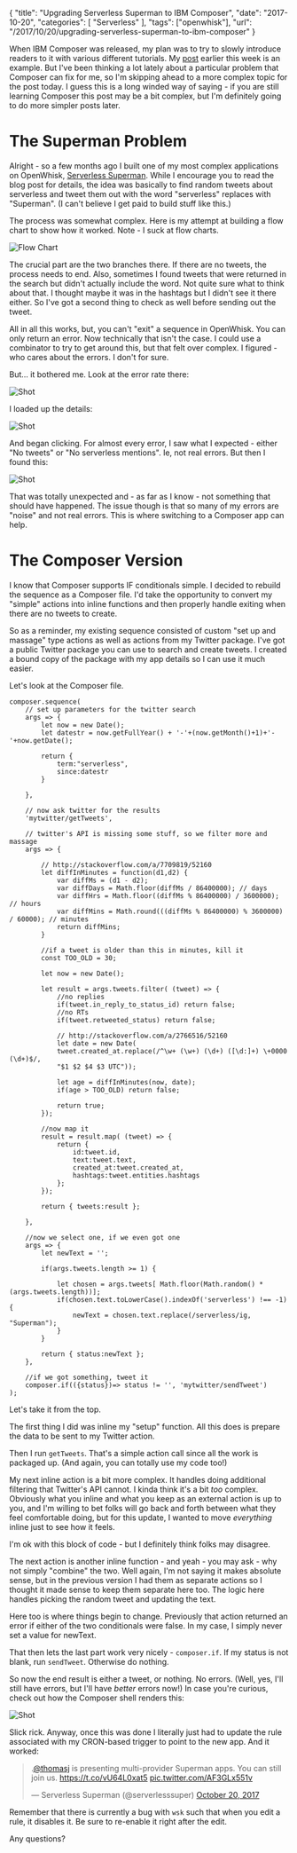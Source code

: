 {
	"title": "Upgrading Serverless Superman to IBM Composer",
	"date": "2017-10-20",
	"categories": [
		"Serverless"
	],
	"tags": ["openwhisk"],
	"url": "/2017/10/20/upgrading-serverless-superman-to-ibm-composer"
}

When IBM Composer was released, my plan was to try to slowly introduce readers to it with various different tutorials. My [post](http://localhost:1313/2017/10/18/building-your-first-serverless-composition-with-ibm-cloud-functions/) earlier this week is an example. But I've been thinking a lot lately about a particular problem that Composer can fix for me, so I'm skipping ahead to a more complex topic for the post today. I guess this is a long winded way of saying - if you are still learning Composer this post may be a bit complex, but I'm definitely going to do more simpler posts later. 

The Superman Problem
===

Alright - so a few months ago I built one of my most complex applications on OpenWhisk, [Serverless Superman](https://www.raymondcamden.com/2017/05/19/building-the-serverless-superman/). While I encourage you to read the blog post for details, the idea was basically to find random tweets about serverless and tweet them out with the word "serverless" replaces with "Superman". (I can't believe I get paid to build stuff like this.)

The process was somewhat complex. Here is my attempt at building a flow chart to show how it worked. Note - I suck at flow charts. 

![Flow Chart](https://static.raymondcamden.com/images/2017/10/superfsh0.png)

The crucial part are the two branches there. If there are no tweets, the process needs to end. Also, sometimes I found tweets that were returned in the search but didn't actually include the word. Not quite sure what to think about that. I thought maybe it was in the hashtags but I didn't see it there either. So I've got a second thing to check as well before sending out the tweet.

All in all this works, but, you can't "exit" a sequence in OpenWhisk. You can only return an error. Now technically that isn't the case. I could use a combinator to try to get around this, but that felt over complex. I figured - who cares about the errors. I don't for sure.

But... it bothered me. Look at the error rate there:

![Shot](https://static.raymondcamden.com/images/2017/10/superfsh2.jpg)

I loaded up the details:

![Shot](https://static.raymondcamden.com/images/2017/10/superfsh3.jpg)

And began clicking. For almost every error, I saw what I expected - either "No tweets" or "No serverless mentions". Ie, not real errors. But then I found this:

![Shot](https://static.raymondcamden.com/images/2017/10/superfsh4.jpg)

That was totally unexpected and - as far as I know - not something that should have happened. The issue though is that so many of my errors are "noise" and not real errors. This is where switching to a Composer app can help.

The Composer Version
===

I know that Composer supports IF conditionals simple. I decided to rebuild the sequence as a Composer file. I'd take the opportunity to convert my "simple" actions into inline functions and then properly handle exiting when there are no tweets to create.

So as a reminder, my existing sequence consisted of custom "set up and massage" type actions as well as actions from my Twitter package. I've got a public Twitter package you can use to search and create tweets. I created a bound copy of the package with my app details so I can use it much easier. 

Let's look at the Composer file.

<pre><code class="language-javascript">composer.sequence(
	&#x2F;&#x2F; set up parameters for the twitter search
	args =&gt; {
		let now = new Date();
		let datestr = now.getFullYear() + &#x27;-&#x27;+(now.getMonth()+1)+&#x27;-&#x27;+now.getDate();

		return {
			term:&quot;serverless&quot;,
			since:datestr
		}

	},

	&#x2F;&#x2F; now ask twitter for the results
	&#x27;mytwitter&#x2F;getTweets&#x27;,

	&#x2F;&#x2F; twitter&#x27;s API is missing some stuff, so we filter more and massage
	args =&gt; {

		&#x2F;&#x2F; http:&#x2F;&#x2F;stackoverflow.com&#x2F;a&#x2F;7709819&#x2F;52160
		let diffInMinutes = function(d1,d2) {
			var diffMs = (d1 - d2);
			var diffDays = Math.floor(diffMs &#x2F; 86400000); &#x2F;&#x2F; days
			var diffHrs = Math.floor((diffMs % 86400000) &#x2F; 3600000); &#x2F;&#x2F; hours
			var diffMins = Math.round(((diffMs % 86400000) % 3600000) &#x2F; 60000); &#x2F;&#x2F; minutes
			return diffMins;
		}

		&#x2F;&#x2F;if a tweet is older than this in minutes, kill it
		const TOO_OLD = 30;
		
		let now = new Date();

		let result = args.tweets.filter( (tweet) =&gt; {
			&#x2F;&#x2F;no replies
			if(tweet.in_reply_to_status_id) return false;
			&#x2F;&#x2F;no RTs
			if(tweet.retweeted_status) return false;

			&#x2F;&#x2F; http:&#x2F;&#x2F;stackoverflow.com&#x2F;a&#x2F;2766516&#x2F;52160
			let date = new Date(
			tweet.created_at.replace(&#x2F;^\w+ (\w+) (\d+) ([\d:]+) \+0000 (\d+)$&#x2F;,
			&quot;$1 $2 $4 $3 UTC&quot;));

			let age = diffInMinutes(now, date);
			if(age &gt; TOO_OLD) return false;

			return true;
		});

		&#x2F;&#x2F;now map it
		result = result.map( (tweet) =&gt; {
			return {
				id:tweet.id,
				text:tweet.text,
				created_at:tweet.created_at,
				hashtags:tweet.entities.hashtags
			};
		});

		return { tweets:result };

	},

	&#x2F;&#x2F;now we select one, if we even got one
	args =&gt; {
		let newText = &#x27;&#x27;;

		if(args.tweets.length &gt;= 1) {

	        let chosen = args.tweets[ Math.floor(Math.random() * (args.tweets.length))];
	        if(chosen.text.toLowerCase().indexOf(&#x27;serverless&#x27;) !== -1) {
		        newText = chosen.text.replace(&#x2F;serverless&#x2F;ig, &quot;Superman&quot;);
			}
		}

		return { status:newText };
	},

	&#x2F;&#x2F;if we got something, tweet it
	composer.if(({status})=&gt; status != &#x27;&#x27;, &#x27;mytwitter&#x2F;sendTweet&#x27;)
);
</code></pre>

Let's take it from the top.

The first thing I did was inline my "setup" function. All this does is prepare the data to be sent to my Twitter action.

Then I run `getTweets`. That's a simple action call since all the work is packaged up. (And again, you can totally use my code too!)

My next inline action is a bit more complex. It handles doing additional filtering that Twitter's API cannot. I kinda think it's a bit *too* complex. Obviously what you inline and what you keep as an external action is up to you, and I'm willing to bet folks will go back and forth between what they feel comfortable doing, but for this update, I wanted to move *everything* inline just to see how it feels. 

I'm ok with this block of code - but I definitely think folks may disagree.

The next action is another inline function - and yeah - you may ask - why not simply "combine" the two. Well again, I'm not saying it makes absolute sense, but in the previous version I had them as separate actions so I thought it made sense to keep them separate here too. The logic here handles picking the random tweet and updating the text.

Here too is where things begin to change. Previously that action returned an error if either of the two conditionals were false. In my case, I simply never set a value for newText.

That then lets the last part work very nicely - `composer.if`. If my status is not blank, run `sendTweet`. Otherwise do nothing.

So now the end result is either a tweet, or nothing. No errors. (Well, yes, I'll still have errors, but I'll have *better* errors now!) In case you're curious, check out how the Composer shell renders this:

![Shot](https://static.raymondcamden.com/images/2017/10/superfsh5.jpg)

Slick rick. Anyway, once this was done I literally just had to update the rule associated with my CRON-based trigger to point to the new app. And it worked: 

<blockquote class="twitter-tweet" data-lang="en"><p lang="en" dir="ltr">.<a href="https://twitter.com/thomasj?ref_src=twsrc%5Etfw">@thomasj</a> is presenting multi-provider Superman apps. You can still join us. <a href="https://t.co/vU64L0xat5">https://t.co/vU64L0xat5</a> <a href="https://t.co/AF3GLx551v">pic.twitter.com/AF3GLx551v</a></p>&mdash; Serverless Superman (@serverlesssuper) <a href="https://twitter.com/serverlesssuper/status/921420805900328966?ref_src=twsrc%5Etfw">October 20, 2017</a></blockquote>
<script async src="//platform.twitter.com/widgets.js" charset="utf-8"></script>

Remember that there is currently a bug with `wsk` such that when you edit a rule, it disables it. Be sure to re-enable it right after the edit.

Any questions?

